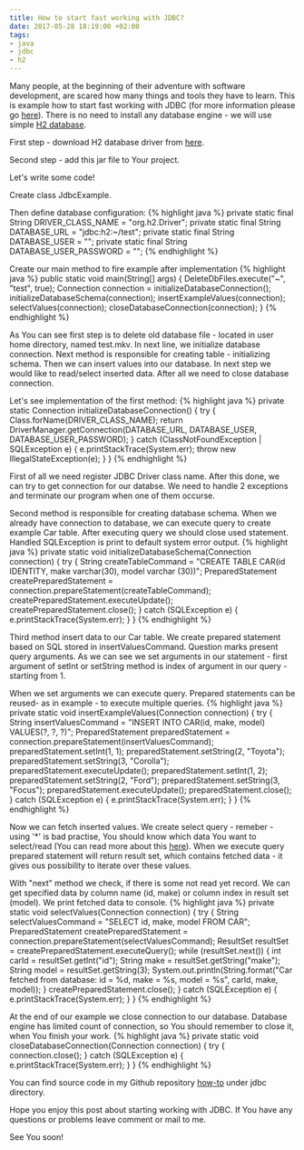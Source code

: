 ```yaml
---
title: How to start fast working with JDBC?
date: 2017-05-28 18:19:00 +02:00
tags:
- java
- jdbc
- h2
---
```


Many people, at the beginning of their adventure with software development, are scared how many things and tools they have to learn. This is example how to start fast working with JDBC (for more information please go [here](http://docs.oracle.com/javase/8/docs/technotes/guides/jdbc/)). There is no need to install any database engine - we will use simple [H2 database](http://www.h2database.com/html/main.html).

First step - download H2 database driver from [here](https://mvnrepository.com/artifact/com.h2database/h2).

Second step - add this jar file to Your project.

Let's write some code!

Create class JdbcExample.

Then define database configuration:
{% highlight java %}
private static final String DRIVER_CLASS_NAME = "org.h2.Driver";
private static final String DATABASE_URL = "jdbc:h2:~/test";
private static final String DATABASE_USER = "";
private static final String DATABASE_USER_PASSWORD = "";
{% endhighlight %}

Create our main method to fire example after implementation
{% highlight java %}
public static void main(String[] args) {
    DeleteDbFiles.execute("~", "test", true);
    Connection connection = initializeDatabaseConnection();
    initializeDatabaseSchema(connection);
    insertExampleValues(connection);
    selectValues(connection);
    closeDatabaseConnection(connection);
}
{% endhighlight %}

As You can see first step is to delete old database file - located in user home directory, named test.mkv.
In next line, we initialize database connection.
Next method is responsible for creating table - initializing schema.
Then we can insert values into our database.
In next step we would like to read/select inserted data.
After all we need to close database connection.

Let's see implementation of the first method:
{% highlight java %}
private static Connection initializeDatabaseConnection() {
    try {
        Class.forName(DRIVER_CLASS_NAME);
        return DriverManager.getConnection(DATABASE_URL, DATABASE_USER, DATABASE_USER_PASSWORD);
    } catch (ClassNotFoundException | SQLException e) {
        e.printStackTrace(System.err);
        throw new IllegalStateException(e);
    }
}
{% endhighlight %}

First of all we need register JDBC Driver class name. After this done, we can try to get connection for our databse. We need to handle 2 exceptions and terminate our program when one of them occurse.

Second method is responsible for creating database schema. When we already have connection to database, we can execute query to create example Car table.
After executing query we should close used statement. Handled SQLException is print to default system error output.
{% highlight java %}
private static void initializeDatabaseSchema(Connection connection) {
    try {
        String createTableCommand = "CREATE TABLE CAR(id IDENTITY, make varchar(30), model varchar (30))";
        PreparedStatement createPreparedStatement = connection.prepareStatement(createTableCommand);
        createPreparedStatement.executeUpdate();
        createPreparedStatement.close();
    } catch (SQLException e) {
        e.printStackTrace(System.err);
    }
}
{% endhighlight %}

Third method insert data to our Car table. We create prepared statement based on SQL stored in insertValuesCommand. Question marks present query arguments.
As we can see we set arguments in our statement - first argument of setInt or setString method is index of argument in our query - starting from 1.

When we set arguments we can execute query. Prepared statements can be reused- as in example - to execute multiple queries.
{% highlight java %}
private static void insertExampleValues(Connection connection) {
    try {
        String insertValuesCommand = "INSERT INTO CAR(id, make, model) VALUES(?, ?, ?)";
        PreparedStatement preparedStatement = connection.prepareStatement(insertValuesCommand);
        preparedStatement.setInt(1, 1);
        preparedStatement.setString(2, "Toyota");
        preparedStatement.setString(3, "Corolla");
        preparedStatement.executeUpdate();
        preparedStatement.setInt(1, 2);
        preparedStatement.setString(2, "Ford");
        preparedStatement.setString(3, "Focus");
        preparedStatement.executeUpdate();
        preparedStatement.close();
    } catch (SQLException e) {
        e.printStackTrace(System.err);
    }
}
{% endhighlight %}

Now we can fetch inserted values. We create select query - remeber - using '*' is bad practise, You should know which data You want to select/read (You can read more about this [here](https://stackoverflow.com/questions/3639861/why-is-select-considered-harmful)).
When we execute query prepared statement will return result set, which contains fetched data - it gives ous possibility to iterate over these values.

With "next" method we check, if there is some not read yet record. We can get specified data by column name (id, make) or column index in result set (model).
We print fetched data to console.
{% highlight java %}
private static void selectValues(Connection connection) {
    try {
        String selectValuesCommand = "SELECT id, make, model FROM CAR";
        PreparedStatement createPreparedStatement = connection.prepareStatement(selectValuesCommand);
        ResultSet resultSet = createPreparedStatement.executeQuery();
        while (resultSet.next()) {
            int carId = resultSet.getInt("id");
            String make = resultSet.getString("make");
            String model = resultSet.getString(3);
            System.out.println(String.format("Car fetched from database: id = %d, make = %s, model = %s", carId, make, model));
        }
        createPreparedStatement.close();
    } catch (SQLException e) {
        e.printStackTrace(System.err);
    }
}
{% endhighlight %}

At the end of our example we close connection to our database. Database engine has limited count of connection, so You should remember to close it, when You finish your work.
{% highlight java %}
private static void closeDatabaseConnection(Connection connection) {
    try {
        connection.close();
    } catch (SQLException e) {
        e.printStackTrace(System.err);
    }
}
{% endhighlight %}

You can find source code in my Github repository [how-to](https://github.com/okraskat/how-to) under jdbc directory.

Hope you enjoy this post about starting working with JDBC. If You have any questions or problems leave comment or mail to me.

See You soon!